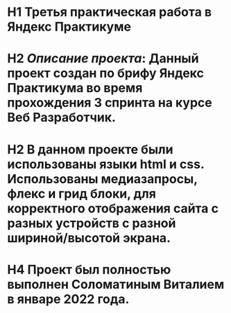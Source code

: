 # H1 __Третья практическая работа в Яндекс Практикуме__

# H2 *Описание проекта*: Данный проект создан по брифу Яндекс Практикума во время прохождения 3 спринта на курсе Веб Разработчик.
# H2 В данном проекте были использованы языки html и css. Использованы медиазапросы, флекс и грид блоки, для корректного отображения сайта с разных устройств с разной шириной/высотой экрана.

# H4 Проект был полностью выполнен Соломатиным Виталием в январе 2022 года.
